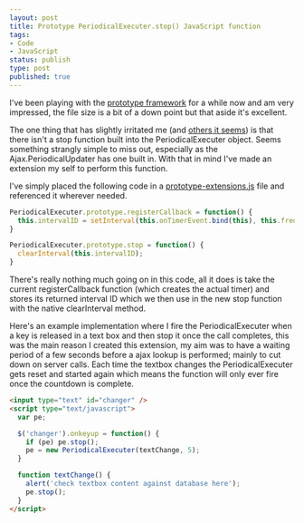 ```yaml
---
layout: post
title: Prototype PeriodicalExecuter.stop() JavaScript function
tags:
- Code
- JavaScript
status: publish
type: post
published: true
---
```

I've been playing with the [prototype framework](http://prototype.conio.net/) for a while now and am very impressed, the file size is a bit of a down point but that aside it's excellent.

The one thing that has slightly irritated me (and [others it seems](http://roberthanson.blogspot.com/2005/11/prototypejs-periodicalexecuter.html)) is that there isn't a stop function built into the PeriodicalExecuter object. Seems something strangly simple to miss out, especially as the Ajax.PeriodicalUpdater has one built in. With that in mind I've made an extension my self to perform this function.

I've simply placed the following code in a [prototype-extensions.js](http://www.jagregory.com/downloads/prototype-extensions.js) file and referenced it wherever needed.

``` js
PeriodicalExecuter.prototype.registerCallback = function() {
  this.intervalID = setInterval(this.onTimerEvent.bind(this), this.frequency * 1000);
}

PeriodicalExecuter.prototype.stop = function() {
  clearInterval(this.intervalID);
}
```

There's really nothing much going on in this code, all it does is take the current registerCallback function (which creates the actual timer) and stores its returned interval ID which we then use in the new stop function with the native clearInterval method.

Here's an example implementation where I fire the PeriodicalExecuter when a key is released in a text box and then stop it once the call completes, this was the main reason I created this extension, my aim was to have a waiting period of a few seconds before a ajax lookup is performed; mainly to cut down on server calls. Each time the textbox changes the PeriodicalExecuter gets reset and started again which means the function will only ever fire once the countdown is complete.

``` html
<input type="text" id="changer" />
<script type="text/javascript">
  var pe;

  $('changer').onkeyup = function() {
    if (pe) pe.stop();
    pe = new PeriodicalExecuter(textChange, 5);
  }

  function textChange() {
    alert('check textbox content against database here');
    pe.stop();
  }
</script>
```

